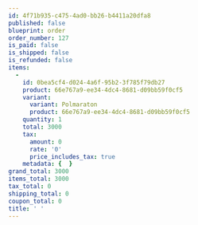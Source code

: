 ```yaml
---
id: 4f71b935-c475-4ad0-bb26-b4411a20dfa8
published: false
blueprint: order
order_number: 127
is_paid: false
is_shipped: false
is_refunded: false
items:
  -
    id: 0bea5cf4-d024-4a6f-95b2-3f785f79db27
    product: 66e767a9-ee34-4dc4-8681-d09bb59f0cf5
    variant:
      variant: Polmaraton
      product: 66e767a9-ee34-4dc4-8681-d09bb59f0cf5
    quantity: 1
    total: 3000
    tax:
      amount: 0
      rate: '0'
      price_includes_tax: true
    metadata: {  }
grand_total: 3000
items_total: 3000
tax_total: 0
shipping_total: 0
coupon_total: 0
title: ' '
---
```

